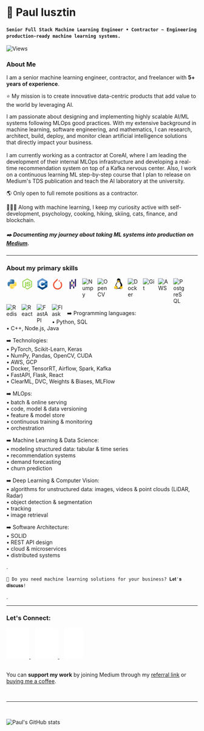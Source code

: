 # 🤖 Paul Iusztin

**`Senior Full Stack Machine Learning Engineer • Contractor ~ Engineering production-ready machine learning systems.`**
<br/>
<br/>
![Views](https://komarev.com/ghpvc/?username=IusztinPaul)


### About Me

I am a senior machine learning engineer, contractor, and freelancer with **5+ years of experience**.

⭐ My mission is to create innovative data-centric products that add value to the world by leveraging AI.

I am passionate about designing and implementing highly scalable AI/ML systems following MLOps good practices. With my extensive background in machine learning, software engineering, and mathematics, I can research, architect, build, deploy, and monitor clean artificial intelligence solutions that directly impact your business.
<br/><br/>
I am currently working as a contractor at CoreAI, where I am leading the development of their internal MLOps infrastructure and developing a real-time recommendation system on top of a Kafka nervous center. Also, I work on a continuous learning ML step-by-step course that I plan to release on Medium's TDS publication and teach the AI laboratory at the university.
<br/>

🌎 Only open to full remote positions as a contractor.

🚴🏼‍♂️ Along with machine learning, I keep my curiosity active with self-development, psychology, cooking, hiking, skiing, cats, finance, and blockchain.

##### ✒️  **Documenting** my journey about taking ML systems into production on [Medium](https://pauliusztin.medium.com/).

-----

### About my primary skills

<img align="left" alt="Python" width="30px" style="padding-right:10px;" src="https://github.com/devicons/devicon/blob/master/icons/python/python-original.svg" />
<img align="left" alt="JavaScript" width="30px" style="padding-right:10px;" src="https://github.com/devicons/devicon/blob/master/icons/nodejs/nodejs-original.svg" />
<img align="left" alt="C++" width="30px" style="padding-right:10px;" src="https://github.com/devicons/devicon/blob/master/icons/cplusplus/cplusplus-original.svg" />

<img align="left" alt="Pytorch" width="30px" style="padding-right:10px;" src="https://github.com/devicons/devicon/blob/master/icons/pytorch/pytorch-original.svg" />
<img align="left" alt="Pandas" width="30px" style="padding-right:10px;" src="https://github.com/devicons/devicon/blob/master/icons/pandas/pandas-original.svg" />
<img align="left" alt="Numpy" width="30px" style="padding-right:10px;" src="https://cdn.jsdelivr.net/gh/devicons/devicon/icons/numpy/numpy-original.svg" />
<img align="left" alt="OpenCV" width="30px" style="padding-right:10px;" src="https://cdn.jsdelivr.net/gh/devicons/devicon/icons/opencv/opencv-original.svg" />

<img align="left" alt="Linux" width="30px" style="padding-right:10px;" src="https://github.com/devicons/devicon/blob/master/icons/linux/linux-original.svg" />
<img align="left" alt="Docker" width="30px" style="padding-right:10px;" src="https://cdn.jsdelivr.net/gh/devicons/devicon/icons/docker/docker-original.svg" />
<img align="left" alt="Git" width="30px" style="padding-right:10px;" src="https://cdn.jsdelivr.net/gh/devicons/devicon/icons/git/git-original.svg" />
<img align="left" alt="AWS" width="30px" style="padding-right:10px;" src="https://cdn.jsdelivr.net/gh/devicons/devicon/icons/amazonwebservices/amazonwebservices-original.svg" />

<img align="left" alt="PostgreSQL" width="30px" style="padding-right:10px;" src="https://cdn.jsdelivr.net/gh/devicons/devicon/icons/postgresql/postgresql-original.svg" />
<img align="left" alt="Redis" width="30px" style="padding-right:10px;" src="https://cdn.jsdelivr.net/gh/devicons/devicon/icons/redis/redis-original.svg" />

<img align="left" alt="React" width="30px" style="padding-right:10px;" src="https://cdn.jsdelivr.net/gh/devicons/devicon/icons/react/react-original.svg" />
<img align="left" alt="FastAPI" width="30px" style="padding-right:10px;" src="https://cdn.jsdelivr.net/gh/devicons/devicon/icons/fastapi/fastapi-original.svg" />
<img align="left" alt="Flask" width="30px" style="padding-right:10px;" src="https://cdn.jsdelivr.net/gh/devicons/devicon/icons/flask/flask-original.svg" />

<br/>
<br/>
<br/>
<br/>

➡️ Programming languages: <br/>
• Python, SQL <br/>
• C++, Node.js, Java <br/>



➡️ Technologies: <br/> 
• PyTorch, Scikit-Learn, Keras <br/>
• NumPy, Pandas, OpenCV, CUDA <br/>
• AWS, GCP <br/>
• Docker, TensorRT, Airflow, Spark, Kafka <br/>
• FastAPI, Flask, React <br/>
• ClearML, DVC, Weights & Biases, MLFlow <br/>



➡️ MLOps: <br/>
• batch & online serving <br/>
• code, model & data versioning <br/>
• feature & model store <br/>
• continuous training & monitoring <br/>
• orchestration <br/>



➡️ Machine Learning & Data Science: <br/>
• modeling structured data: tabular & time series <br/>
• recommendation systems <br/>
• demand forecasting <br/>
• churn prediction <br/>



➡️ Deep Learning & Computer Vision: <br/>
• algorithms for unstructured data: images, videos & point clouds (LiDAR, Radar) <br/>
• object detection & segmentation <br/>
• tracking <br/>
• image retrieval <br/>



➡️ Software Architecture: <br/>
• SOLID <br/>
• REST API design <br/>
• cloud & microservices <br/>
• distributed systems <br/>

.

`💬 Do you need machine learning solutions for your business? 𝐋𝐞𝐭'𝐬 𝐝𝐢𝐬𝐜𝐮𝐬𝐬!`

.

-----

### Let's Connect:

<a href="https://www.linkedin.com/in/pauliusztin">
    <picture>
      <source media="(prefers-color-scheme: dark)" srcset="./images/linkedin.svg">
      <source media="(prefers-color-scheme: light)" srcset="./images/linkedin_light.svg">
      <img alt="Shows a black logo in light color mode and a white one in dark color mode." src="./images/linkedin.svg">
    </picture>
</a>
&nbsp;&nbsp
<a href="https://pauliusztin.medium.com/">
    <picture>
      <source media="(prefers-color-scheme: dark)" srcset="./images/medium.svg">
      <source media="(prefers-color-scheme: light)" srcset="./images/medium_light.svg">
      <img alt="Shows a black logo in light color mode and a white one in dark color mode." src="./images/medium.svg">
    </picture>
</a>
&nbsp;&nbsp
<a href="mailto:p.b.iusztin@gmail.com?subject=[FromGitHub]%20ML Consultations">
    <picture>
      <source media="(prefers-color-scheme: dark)" srcset="./images/gmail.svg">
      <source media="(prefers-color-scheme: light)" srcset="./images/gmail_light.svg">
      <img alt="Shows a black logo in light color mode and a white one in dark color mode." src="./images/gmail.svg">
    </picture>
</a>

<br/>
<br/>

You can **support my work** by joining Medium through my [referral link](https://medium.com/membership/@pauliusztin) or [buying me a coffee](https://www.buymeacoffee.com/pauliusztin).

<br/>

-----

<br/>

![Paul's GitHub stats](https://github-readme-stats.vercel.app/api?username=iusztinpaul&show_icons=true&theme=gruvbox)
